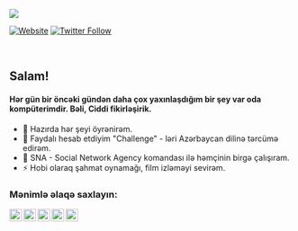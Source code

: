 ![](https://komarev.com/ghpvc/?username=ceyhunqulieff&color=green)

[![Website](https://img.shields.io/website?label=sna.az&style=for-the-badge&url=https%3A%2F%2Fsna.az)](https://sna.az)
[![Twitter Follow](https://img.shields.io/twitter/follow/ceyhunqulieff?color=1DA1F2&logo=twitter&style=for-the-badge)](https://twitter.com/intent/follow?original_referer=https%3A%2F%2Fgithub.com%2Fceyhunqulieff&screen_name=ceyhunqulieff)

<br>

## Salam!

#### Hər gün bir öncəki gündən daha çox yaxınlaşdığım bir şey var oda kompüterimdir. Bəli, Ciddi fikirləşirik.

- 🌱 Hazırda hər şeyi öyrənirəm.
- 👯 Faydalı hesab etdiyim "Challenge" - ləri Azərbaycan dilinə tərcümə edirəm.
- 🥅 SNA - Social Network Agency komandası ilə həmçinin birgə çalışıram.
- ⚡ Hobi olaraq şahmat oynamağı, film izləməyi sevirəm.

### Mənimlə əlaqə saxlayın:

[<img align="left" alt="SNA.az" width="22px" src="https://www.iconfinder.com/icons/1891027/download/svg/4096" />][website]
[<img align="left" alt="ceyhunqulieff | YouTube" width="22px" src="https://www.iconfinder.com/icons/5296521/download/svg/4096" />][youtube]
[<img align="left" alt="ceyhunqulieff | Twitter" width="22px" src="https://www.iconfinder.com/icons/5296514/download/svg/4096" />][twitter]
[<img align="left" alt="ceyhunqulieff | LinkedIn" width="22px" src="https://www.iconfinder.com/icons/5296501/download/png/512" />][linkedin]
[<img align="left" alt="ceyhunqulieff | Instagram" width="22px" src="https://www.iconfinder.com/icons/5296765/download/svg/4096" />][instagram]

<br>

[website]: https://SNA.az
[twitter]: https://twitter.com/ceyhunqulieff
[youtube]: https://www.youtube.com/channel/UClUe8YhIfOKzU0DMIEs6Qsw
[instagram]: https://instagram.com/ceyhunqulieff
[linkedin]: https://linkedin.com/in/ceyhunqulieff
